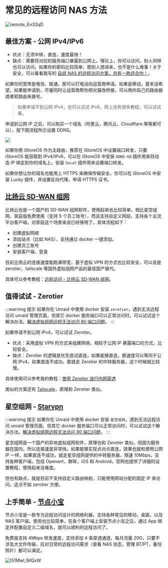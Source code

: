 # 常见的远程访问 NAS 方法

![remote_En32qD](https://img.slarker.me/wiki/remote_En32qD.jpg)

## 最佳方案 - 公网 IPv4/IPv6

- 优点：无须中转，直连，速度最快！
- 缺点：需要将对应的服务端口暴露到公网上。理论上，你可以访问，别人同样也可以访问，如果你的密码比较简单，那别人想进来，也不是什么难事！关于安全，可以看看我写的 [自组 NAS 的远程访问方案，总有一款适合你！](https://slarker.me/remote-nas/)。

如果你的宽带是电信、联通，那可以打电话向运营商申请。如果是移动，基本没希望。如果能申请到，尽量同时让运营商帮你把光猫改桥接，可以用你自己的路由器或者软路由来拨号。

> 如果申请不到公网 IPv4，也可以试试 IPv6，网上也有很多教程，可以试试看。

申请到公网 IP 之后，可以购买一个域名（阿里云，腾讯云，Cloudflare 等等都可以），按下图流程所示设置 DDNS。

![](https://img.slarker.me/wiki/ed3b9d97afc24276a931cf065a819bec.webp)

如果你用 iStoreOS 作为主路由，推荐在 iStoreOS 中设置端口转发，只要 iStoreOS 能获取到 IPv4/IPv6，可以在 iStoreOS 中安装 `DDNS-GO` 插件用来将动态 IP 绑定到你的域名上，安装 `Socat` 插件用来设置端口转发。

如果你想让你的域名也能用上 HTTPS 来确保传输安全，你可以在 iStoreOS 中安装 Lucky 插件，并设置反向代理，申请 HTTPS 证书。

## [比扬云 SD-WAN 组网](https://dash.beyondnetwork.net/)

比扬云也是一个国产的 SD-WAN 组网软件，使用起来也比较简单，相比星空组网，家庭版免费使用（支持 5 个员工账号），而且支持自定义网段，支持各个主流平台客户端，对家庭这个场景来说已经够用了。具体流程如下：

- 创建虚拟网络
- 添加站点（比如 NAS），支持通过 docker 一键添加。
- 创建员工账号
- 安装客户端，登录

目前比扬云的连接速度能跑满带宽，基于虚拟 VPN 的方式也比较安全，可以说是 zerotier，tailscale 等国外虚拟组网产品的最佳国产替代。

具体可以参考教程：[远程访问 - 比扬云 SD-WAN 组网](/fnos/beyondnetowork.md)。

## 值得试试 - Zerotier

:::warning 提示
如果你在 Unraid 中使用 docker 安装 `zerotier`，遇到无法远程访问 unraid 管理页面，但其它 docker 服务端口可以正常访问时，可以试试这个解决办法。[解决虚拟组网远程无法访问 80 端口问题](/unraid/remote.md)。
:::

如果申请不到公网 IPv4，可以试试 Zerotier。

- 优点：采用虚拟 VPN 的方式来组建网络，相较于公网 IP 暴露端口的方式，比较安全。
- 缺点：Zerotier 的逻辑是优先尝试直连，如果能够直连，那速度可以等同于公网 IPv4，如果直连不成功，那就走 Zerotier 的中转服务器，这个时候就比较慢。

具体使用可以参考我的教程：[使用 Zerotier 进行内网穿透](https://slarker.me/zerotier)

类似的方案还有 [Tailscale](/fnos/tailscale.md)，原理和 Zerotier 类似。

## 星空组网 - [Starvpn](https://starvpn.cn/)

:::warning 提示
如果你在 Unraid 中使用 docker 安装 `星空组网`，遇到无法远程访问 unraid 管理页面，但其它 docker 服务端口可以正常访问时，可以试试这个解决办法。[解决虚拟组网远程无法访问 80 端口问题](/unraid/remote.md)。
:::

星空组网是一个国产的异地虚拟组网软件，原理也和 Zerotier 类似，但因为服务器在国内，所以连接速度非常快。如果能够实现点对点直连，效果也就和使用公网 IP 一样，如果直连不成功，就走星空组网提供的中转服务器，限速 10Mbps。支持各种客户端，包括 Openwrt，群晖，iOS 和 Android，官网也提供了详细的设置教程，使用起来没难度。

但也有缺点，就是目前不支持自定义路由映射，只能使用网站分配的固定 IP 来访问，这点不如 zerotier 方便。

## 上手简单 - [节点小宝](https://www.iepose.com/)

节点小宝是一款专为远程访问设计的网络利器，支持各种常见的移动，桌面，以及 NAS 客户端。使用也比较简单，在各个客户端上安装节点小宝之后，通过 App 绑定并配置自定义二级域名，就可以顺利的远程访问了。

免费版支持 4Mbps 转发速度，支持添加 4 条穿透通道，每月流量 20G，只要不涉及大文件传输，应对日常的远程访问需求（查看 NAS 状态，管理 BT/PT，备份照片）都可以满足。

![l51Mwl_9ilQxW](https://img.slarker.me/wiki/l51Mwl_9ilQxW.png)